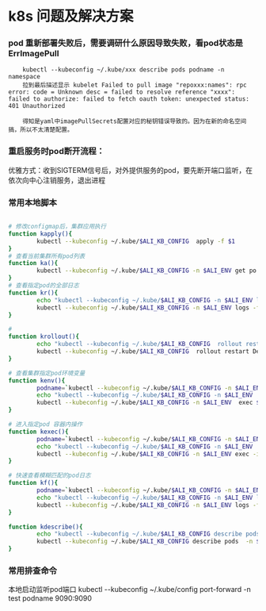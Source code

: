 # k8s 问题及解决方案

### pod 重新部署失败后，需要调研什么原因导致失败，看pod状态是 ErrImagePull
        kubectl --kubeconfig ~/.kube/xxx describe pods podname -n namespace
        拉到最后描述显示 kubelet Failed to pull image "repoxxx:names": rpc error: code = Unknown desc = failed to resolve reference "xxxx": failed to authorize: failed to fetch oauth token: unexpected status: 401 Unauthorized

        得知是yaml中imagePullSecrets配置对应的秘钥错误导致的。因为在新的命名空间搞，所以不太清楚配置。


### 重启服务时pod断开流程：
优雅方式：收到SIGTERM信号后，对外提供服务的pod，要先断开端口监听，在依次向中心注销服务，退出进程

### 常用本地脚本
```bash

# 修改configmap后，集群应用执行
function kapply(){
        kubectl --kubeconfig ~/.kube/$ALI_KB_CONFIG  apply -f $1
}
# 查看当前集群所有pod列表
function ka(){
        kubectl --kubeconfig ~/.kube/$ALI_KB_CONFIG -n $ALI_ENV get po
}
# 查看指定pod的全部日志
function kr(){
        echo "kubectl --kubeconfig ~/.kube/$ALI_KB_CONFIG -n $ALI_ENV logs -f $1  "
        kubectl --kubeconfig ~/.kube/$ALI_KB_CONFIG -n $ALI_ENV logs -f $1
}

# 
function krollout(){
        echo "kubectl --kubeconfig ~/.kube/$ALI_KB_CONFIG  rollout restart Deployment $1 -n $ALI_ENV"
        kubectl --kubeconfig ~/.kube/$ALI_KB_CONFIG  rollout restart Deployment $1 -n $ALI_ENV
}

# 查看集群指定pod环境变量
function kenv(){
        podname=`kubectl --kubeconfig ~/.kube/$ALI_KB_CONFIG -n $ALI_ENV get po |grep XXXX |awk '{print $1}' |head -n 1`
        echo "kubectl --kubeconfig ~/.kube/$ALI_KB_CONFIG -n $ALI_ENV  exec $podname  -- printenv"
        kubectl --kubeconfig ~/.kube/$ALI_KB_CONFIG -n $ALI_ENV  exec $podname  -- printenv
}

# 进入指定pod 容器内操作
function kexec(){
        podname=`kubectl --kubeconfig ~/.kube/$ALI_KB_CONFIG -n $ALI_ENV get po |grep XXXX |awk '{print $1}' |head -n 1`
        echo "kubectl --kubeconfig ~/.kube/$ALI_KB_CONFIG -n $ALI_ENV  exec -it $podname  -- /bin/sh"
        kubectl --kubeconfig ~/.kube/$ALI_KB_CONFIG -n $ALI_ENV exec -it $podname  -- /bin/sh
}

# 快速查看模糊匹配的pod日志
function kf(){
        podname=`kubectl --kubeconfig ~/.kube/$ALI_KB_CONFIG -n $ALI_ENV get po |grep $1 |awk '{print $1}' |head -n 1`
        echo "kubectl --kubeconfig ~/.kube/$ALI_KB_CONFIG -n $ALI_ENV logs -f $podname"
        kubectl --kubeconfig ~/.kube/$ALI_KB_CONFIG -n $ALI_ENV logs -f $podname
}

function kdescribe(){
        echo "kubectl --kubeconfig ~/.kube/$ALI_KB_CONFIG describe pods  -n $ALI_ENV $1"
        kubectl --kubeconfig ~/.kube/$ALI_KB_CONFIG describe pods  -n $ALI_ENV $1
}

```

### 常用排查命令


本地启动监听pod端口
 kubectl  --kubeconfig  ~/.kube/config  port-forward -n test podname 9090:9090


